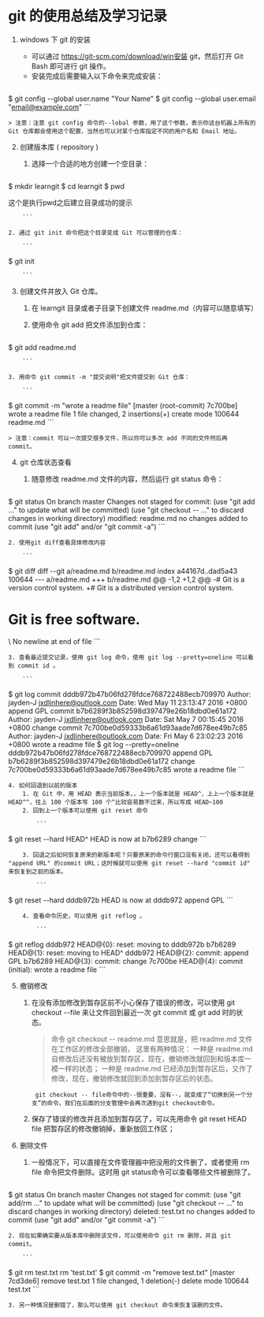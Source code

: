 # git 的使用总结及学习记录

1. windows 下 git 的安装
    - 可以通过 https://git-scm.com/download/win安装 git，然后打开 Git Bash 即可进行 git 操作。
    - 安装完成后需要输入以下命令来完成安装：
    
    ```
$ git config --global user.name "Your Name"
$ git config --global user.email "email@example.com"
    ```

    > 注意：注意 git config 命令的--lobal 参数，用了这个参数，表示你这台机器上所有的 Git 仓库都会使用这个配置，当然也可以对某个仓库指定不同的用户名和 Email 地址。

2. 创建版本库 ( repository )
    1. 选择一个合适的地方创建一个空目录：
        
        ```
$ mkdir learngit
$ cd learngit
$ pwd
<!-- /C/Users/J/learngit -->这个是执行pwd之后建立目录成功的提示
        ```

    2. 通过 git init 命令把这个目录变成 Git 可以管理的仓库：
       
        ```
$ git init 
<!-- 成功后会显示：Initialized empty Git repository in C:/Users/J/learngit/.git/-->
        ```

3. 创建文件并放入 Git 仓库。
    1. 在 learngit 目录或者子目录下创建文件 readme.md（内容可以随意填写）
    2. 使用命令 git add 把文件添加到仓库：

        ```
$ git add readme.md
<!-- 执行上面的命令，没有任何显示，这就对了。没有消息就是好消息-->
        ```

    3. 用命令 git commit -m "提交说明"把文件提交到 Git 仓库：
        
        ```
$ git commit -m "wrote a readme file"
[master (root-commit) 7c700be] wrote a readme file
1 file changed, 2 insertions(+)
create mode 100644 readme.md
        ```

    > 注意：commit 可以一次提交很多文件，所以你可以多次 add 不同的文件然后再 commit。
4. git 仓库状态查看
    1. 随意修改 readme.md 文件的内容，然后运行 git status 命令：

        ```
$ git status
On branch master
Changes not staged for commit:
(use "git add <file>..." to update what will be committed)
(use "git checkout -- <file>..." to discard changes in working directory)
        modified:   readme.md
no changes added to commit (use "git add" and/or "git commit -a")
        ```

    2. 使用git diff查看具体修改内容

        ```
$ git diff
diff --git a/readme.md b/readme.md
index a44167d..dad5a43 100644
--- a/readme.md
+++ b/readme.md
@@ -1,2 +1,2 @@
-# Git is a version control system.
+# Git is a distributed version control system.
 # Git is free software.
\ No newline at end of file
        ```

    3. 查看最近提交记录，使用 git log 命令，使用 git log --pretty=oneline 可以看到 commit id 。
        
        ```
$ git log
commit dddb972b47b06fd278fdce768722488ecb709970
Author: jayden-J <jxdlinhere@outlook.com>
Date:   Wed May 11 23:13:47 2016 +0800
    append GPL
commit b7b6289f3b852598d397479e26b18dbd0e61a172
Author: jayden-J <jxdlinhere@outlook.com>
Date:   Sat May 7 00:15:45 2016 +0800
    change
commit 7c700be0d59333b6a61d93aade7d678ee49b7c85
Author: jayden-J <jxdlinhere@outlook.com>
Date:   Fri May 6 23:02:23 2016 +0800
    wrote a readme file
$ git log --pretty=oneline
dddb972b47b06fd278fdce768722488ecb709970 append GPL
b7b6289f3b852598d397479e26b18dbd0e61a172 change
7c700be0d59333b6a61d93aade7d678ee49b7c85 wrote a readme file
        ```

    4. 如何回退到以前的版本
        1. 在 Git 中，用 HEAD 表示当前版本，，上一个版本就是 HEAD^，上上一个版本就是HEAD^^，往上 100 个版本写 100 个^比较容易数不过来，所以写成 HEAD~100
        2. 回到上一个版本可以使用 git reset 命令

            ```
$ git reset --hard HEAD^
HEAD is now at b7b6289 change
            ```

        3. 回退之后如何恢复原来的新版本呢？只要原来的命令行窗口没有关闭，还可以看得到 "append URL" 的commit URL；这时候就可以使用 git reset --hard "commit id" 来恢复到之前的版本。

            ```
$ git reset --hard dddb972b
HEAD is now at dddb972 append GPL
            ```

        4. 查看命令历史，可以使用 git reflog 。

            ```
$ git reflog
dddb972 HEAD@{0}: reset: moving to dddb972b
b7b6289 HEAD@{1}: reset: moving to HEAD^
dddb972 HEAD@{2}: commit: append GPL
b7b6289 HEAD@{3}: commit: change
7c700be HEAD@{4}: commit (initial): wrote a readme file
            ```

5. 撤销修改
    1. 在没有添加修改到暂存区前不小心保存了错误的修改，可以使用 git checkout --file 来让文件回到最近一次 git commit 或 git add 时的状态。
    
        > 命令 git checkout -- readme.md 意思就是，把 readme.md 文件在工作区的修改全部撤销，
        > 这里有两种情况：
        > 一种是 readme.md 自修改后还没有被放到暂存区，现在，撤销修改就回到和版本库一模一样的状态；
        > 一种是 readme.md 已经添加到暂存区后，又作了修改，现在，撤销修改就回到添加到暂存区后的状态。

            git checkout -- file命令中的--很重要，没有--，就变成了“切换到另一个分支”的命令，我们在后面的分支管理中会再次遇到git checkout命令。

    2. 保存了错误的修改并且添加到暂存区了，可以先用命令 git reset HEAD file 把暂存区的修改撤销掉，重新放回工作区；
6. 删除文件
    1. 一般情况下，可以直接在文件管理器中把没用的文件删了，或者使用 rm file 命令把文件删除。这时用 git status命令可以查看哪些文件被删除了。
        
        ```
$ git status
On branch master
Changes not staged for commit:
  (use "git add/rm <file>..." to update what will be committed)
  (use "git checkout -- <file>..." to discard changes in working directory)
        deleted:    test.txt
no changes added to commit (use "git add" and/or "git commit -a")
        ```
   
    2. 现在如果确实要从版本库中删除该文件，可以使用命令 git rm 删除，并且 git commit。
    
        ```
$ git rm test.txt
rm 'test.txt'
$ git commit -m "remove test.txt"
[master 7cd3de6] remove test.txt
 1 file changed, 1 deletion(-)
 delete mode 100644 test.txt
        ```

    3. 另一种情况是删错了，那么可以使用 git checkout 命令来恢复误删的文件。